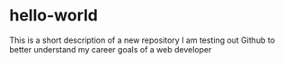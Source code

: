 # hello-world
This is a short description of a new repository
I am testing out Github to better understand my career goals of a web developer
